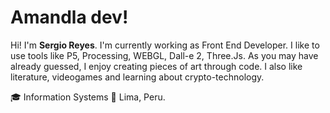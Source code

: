 # Amandla dev!

Hi! I'm **Sergio Reyes**. I'm currently working as Front End Developer. I  like to use tools like P5, Processing, WEBGL, Dall-e 2, Three.Js.
As you may have already guessed, I enjoy creating pieces of art through code.
I also  like literature, videogames and learning about crypto-technology.


:mortar_board: Information Systems
:round_pushpin: Lima, Peru.
